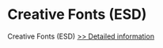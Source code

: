 # Creative Fonts (ESD)
Creative Fonts (ESD)
[>> Detailed information](https://secure.element5.com/esales/product.html?productid=300489438&affiliateid=200057808)